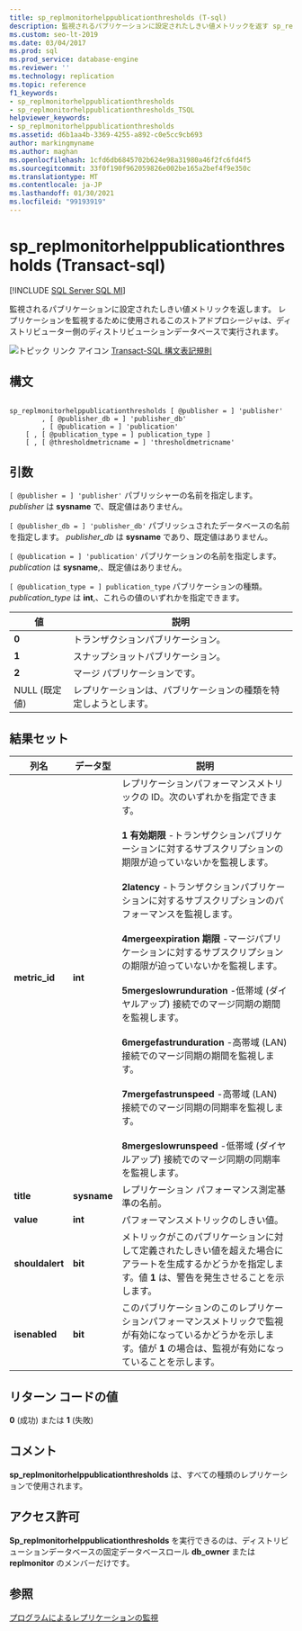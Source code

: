 ```yaml
---
title: sp_replmonitorhelppublicationthresholds (T-sql)
description: 監視されるパブリケーションに設定されたしきい値メトリックを返す sp_replmonitorhelppublicationthresholds ストアドプロシージャについて説明します。
ms.custom: seo-lt-2019
ms.date: 03/04/2017
ms.prod: sql
ms.prod_service: database-engine
ms.reviewer: ''
ms.technology: replication
ms.topic: reference
f1_keywords:
- sp_replmonitorhelppublicationthresholds
- sp_replmonitorhelppublicationthresholds_TSQL
helpviewer_keywords:
- sp_replmonitorhelppublicationthresholds
ms.assetid: d6b1aa4b-3369-4255-a892-c0e5cc9cb693
author: markingmyname
ms.author: maghan
ms.openlocfilehash: 1cfd6db6845702b624e98a31980a46f2fc6fd4f5
ms.sourcegitcommit: 33f0f190f962059826e002be165a2bef4f9e350c
ms.translationtype: MT
ms.contentlocale: ja-JP
ms.lasthandoff: 01/30/2021
ms.locfileid: "99193919"
---
```

# <a name="sp_replmonitorhelppublicationthresholds-transact-sql"></a>sp_replmonitorhelppublicationthresholds (Transact-sql)
[!INCLUDE [SQL Server SQL MI](../../includes/applies-to-version/sql-asdbmi.md)]

  監視されるパブリケーションに設定されたしきい値メトリックを返します。 レプリケーションを監視するために使用されるこのストアドプロシージャは、ディストリビューター側のディストリビューションデータベースで実行されます。  
  
 ![トピック リンク アイコン](../../database-engine/configure-windows/media/topic-link.gif "トピック リンク アイコン") [Transact-SQL 構文表記規則](../../t-sql/language-elements/transact-sql-syntax-conventions-transact-sql.md)  
  
## <a name="syntax"></a>構文  
  
```  
  
sp_replmonitorhelppublicationthresholds [ @publisher = ] 'publisher'  
        , [ @publisher_db = ] 'publisher_db'  
        , [ @publication = ] 'publication'   
    [ , [ @publication_type = ] publication_type ]   
    [ , [ @thresholdmetricname = ] 'thresholdmetricname'  
```  
  
## <a name="arguments"></a>引数  
`[ @publisher = ] 'publisher'` パブリッシャーの名前を指定します。 *publisher* は **sysname** で、既定値はありません。  
  
`[ @publisher_db = ] 'publisher_db'` パブリッシュされたデータベースの名前を指定します。 *publisher_db* は **sysname** であり、既定値はありません。  
  
`[ @publication = ] 'publication'` パブリケーションの名前を指定します。 *publication* は **sysname**,、既定値はありません。  
  
`[ @publication_type = ] publication_type` パブリケーションの種類。 *publication_type* は **int**,、これらの値のいずれかを指定できます。  
  
|値|説明|  
|-----------|-----------------|  
|**0**|トランザクションパブリケーション。|  
|**1**|スナップショットパブリケーション。|  
|**2**|マージ パブリケーションです。|  
|NULL (既定値)|レプリケーションは、パブリケーションの種類を特定しようとします。|  
  
## <a name="result-sets"></a>結果セット  
  
|列名|データ型|説明|  
|-----------------|---------------|-----------------|  
|**metric_id**|**int**|レプリケーションパフォーマンスメトリックの ID。次のいずれかを指定できます。<br /><br /> **1 有効期限** -トランザクションパブリケーションに対するサブスクリプションの期限が迫っていないかを監視します。<br /><br /> **2latency** -トランザクションパブリケーションに対するサブスクリプションのパフォーマンスを監視します。<br /><br /> **4mergeexpiration 期限** -マージパブリケーションに対するサブスクリプションの期限が迫っていないかを監視します。<br /><br /> **5mergeslowrunduration** -低帯域 (ダイヤルアップ) 接続でのマージ同期の期間を監視します。<br /><br /> **6mergefastrunduration** -高帯域 (LAN) 接続でのマージ同期の期間を監視します。<br /><br /> **7mergefastrunspeed** -高帯域 (LAN) 接続でのマージ同期の同期率を監視します。<br /><br /> **8mergeslowrunspeed** -低帯域 (ダイヤルアップ) 接続でのマージ同期の同期率を監視します。|  
|**title**|**sysname**|レプリケーション パフォーマンス測定基準の名前。|  
|**value**|**int**|パフォーマンスメトリックのしきい値。|  
|**shouldalert**|**bit**|メトリックがこのパブリケーションに対して定義されたしきい値を超えた場合にアラートを生成するかどうかを指定します。値 **1** は、警告を発生させることを示します。|  
|**isenabled**|**bit**|このパブリケーションのこのレプリケーションパフォーマンスメトリックで監視が有効になっているかどうかを示します。値が **1** の場合は、監視が有効になっていることを示します。|  
  
## <a name="return-code-values"></a>リターン コードの値  
 **0** (成功) または **1** (失敗)  
  
## <a name="remarks"></a>コメント  
 **sp_replmonitorhelppublicationthresholds** は、すべての種類のレプリケーションで使用されます。  
  
## <a name="permissions"></a>アクセス許可  
 **Sp_replmonitorhelppublicationthresholds** を実行できるのは、ディストリビューションデータベースの固定データベースロール **db_owner** または **replmonitor** のメンバーだけです。  
  
## <a name="see-also"></a>参照  
 [プログラムによるレプリケーションの監視](../../relational-databases/replication/monitor/programmatically-monitor-replication.md)  
  
  
